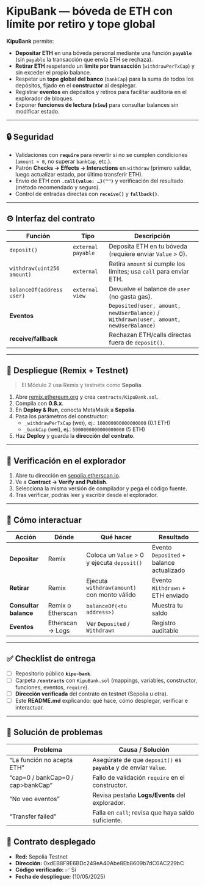 # KipuBank — bóveda de ETH con límite por retiro y tope global

**KipuBank** permite:
- **Depositar ETH** en una bóveda personal mediante una función **`payable`** (sin `payable` la transacción que envía ETH se rechaza).  
- **Retirar ETH** respetando un **límite por transacción** (`withdrawPerTxCap`) y sin exceder el propio balance.  
- Respetar un **tope global del banco** (`bankCap`) para la suma de todos los depósitos, fijado en el **constructor** al desplegar.  
- Registrar **eventos** en depósitos y retiros para facilitar auditoría en el explorador de bloques.  
- Exponer **funciones de lectura (`view`)** para consultar balances sin modificar estado.

---

## 🔒 Seguridad 
- Validaciones con **`require`** para revertir si no se cumplen condiciones (`amount > 0`, no superar `bankCap`, etc.).  
- Patrón **Checks → Effects → Interactions** en `withdraw` (primero validar, luego actualizar estado, por último transferir ETH).  
- Envío de ETH con **`.call{value: …}("")`** y verificación del resultado (método recomendado y seguro).  
- Control de entradas directas con **`receive()`** y **`fallback()`**.

---

## ⚙️ Interfaz del contrato

| Función | Tipo | Descripción |
|----------|------|--------------|
| `deposit()` | `external payable` | Deposita ETH en tu bóveda (requiere enviar `Value` > 0). |
| `withdraw(uint256 amount)` | `external` | Retira `amount` si cumple los límites; usa `call` para enviar ETH. |
| `balanceOf(address user)` | `external view` | Devuelve el balance de `user` (no gasta gas). |
| **Eventos** |  | `Deposited(user, amount, newUserBalance)` / `Withdrawn(user, amount, newUserBalance)` |
| **receive/fallback** |  | Rechazan ETH/calls directas fuera de `deposit()`. |

---

## 🚀 Despliegue (Remix + Testnet)
> El Módulo 2 usa Remix y testnets como **Sepolia**.  

1. Abre [remix.ethereum.org](https://remix.ethereum.org) y crea `contracts/KipuBank.sol`.  
2. Compila con **0.8.x**.  
3. En **Deploy & Run**, conecta MetaMask a **Sepolia**.  
4. Pasa los parámetros del constructor:  
   - `_withdrawPerTxCap` (wei), ej.: `100000000000000000` (0.1 ETH)  
   - `_bankCap` (wei), ej.: `5000000000000000000` (5 ETH)  
5. Haz **Deploy** y guarda la **dirección del contrato**.

---

## 🧾 Verificación en el explorador
1. Abre tu dirección en [sepolia.etherscan.io](https://sepolia.etherscan.io).  
2. Ve a **Contract → Verify and Publish**.  
3. Selecciona la misma versión de compilador y pega el código fuente.  
4. Tras verificar, podrás leer y escribir desde el explorador.

---

## 🧪 Cómo interactuar

| Acción | Dónde | Qué hacer | Resultado |
|--------|--------|------------|------------|
| **Depositar** | Remix | Coloca un `Value` > 0 y ejecuta `deposit()` | Evento `Deposited` + balance actualizado |
| **Retirar** | Remix | Ejecuta `withdraw(amount)` con monto válido | Evento `Withdrawn` + ETH enviado |
| **Consultar balance** | Remix o Etherscan | `balanceOf(<tu address>)` | Muestra tu saldo |
| **Eventos** | Etherscan → Logs | Ver `Deposited` / `Withdrawn` | Registro auditable |

---

## ✅ Checklist de entrega

- [ ] Repositorio público **`kipu-bank`**.  
- [ ] Carpeta **`/contracts`** con `KipuBank.sol` (mappings, variables, constructor, funciones, eventos, `require`).  
- [ ] **Dirección verificada** del contrato en testnet (Sepolia u otra).  
- [ ] Este **README.md** explicando: qué hace, cómo desplegar, verificar e interactuar.

---

## 🧭 Solución de problemas

| Problema | Causa / Solución |
|-----------|------------------|
| “La función no acepta ETH” | Asegúrate de que `deposit()` es **`payable`** y de enviar `Value`. |
| “cap=0 / bankCap=0 / cap>bankCap” | Fallo de validación `require` en el constructor. |
| “No veo eventos” | Revisa pestaña **Logs/Events** del explorador. |
| “Transfer failed” | Falla en `call`; revisa que haya saldo suficiente. |

## 🚀 Contrato desplegado

- **Red:** Sepolia Testnet  
- **Dirección:** 0xdEB8F9E6BDc249eA40Abe8Eb8609b7dC0AC229bC  
- **Código verificado:** ✅ Sí  
- **Fecha de despliegue:** (10/05/2025)

